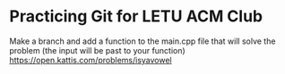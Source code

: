 # Practicing Git for LETU ACM Club

Make a branch and add a function to the main.cpp file that will solve the problem (the input will be past to your function) https://open.kattis.com/problems/isyavowel